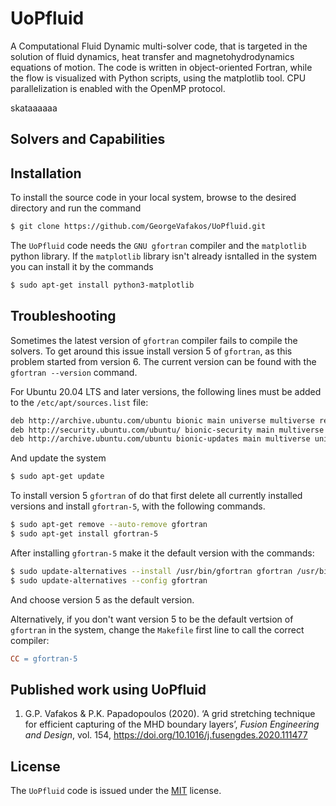 # UoPfluid

A Computational Fluid Dynamic multi-solver code, that is targeted in the solution of fluid dynamics, heat transfer and magnetohydrodynamics equations of motion. The code is written in object-oriented Fortran, while the flow is visualized with Python scripts, using the matplotlib tool. CPU parallelization is enabled with the OpenMP protocol.

skataaaaaa

## Solvers and Capabilities


## Installation

To install the source code in your local system, browse to the desired directory and run the command

```bash
$ git clone https://github.com/GeorgeVafakos/UoPfluid.git
```
The `UoPfluid` code needs the `GNU gfortran` compiler and the `matplotlib` python library. If the `matplotlib` library isn't already isntalled in the system you can install it by the commands

```bash
$ sudo apt-get install python3-matplotlib
```

## Troubleshooting

Sometimes the latest version of `gfortran` compiler fails to compile the solvers. To get around this issue install version 5 of `gfortran`, as this problem started from version 6. The current version can be found with the `gfortran --version` command.

For Ubuntu 20.04 LTS and later versions, the following lines must be added to the `/etc/apt/sources.list` file:

```bash
deb http://archive.ubuntu.com/ubuntu bionic main universe multiverse restricted
deb http://security.ubuntu.com/ubuntu/ bionic-security main multiverse universe restricted
deb http://archive.ubuntu.com/ubuntu bionic-updates main multiverse universe restricted
```

And update the system

```bash
$ sudo apt-get update
```

To install version 5 `gfortran` of do that first delete all currently installed versions and install `gfortran-5`, with the following commands.

```bash
$ sudo apt-get remove --auto-remove gfortran
$ sudo apt-get install gfortran-5
```

After installing `gfortran-5` make it the default version with the commands:

```bash
$ sudo update-alternatives --install /usr/bin/gfortran gfortran /usr/bin/gfortran-5 60
$ sudo update-alternatives --config gfortran
```
And choose version 5 as the default version. 

Alternatively, if you don't want version 5 to be the default vertsion of `gfortran` in the system, change the `Makefile` first line to call the correct compiler:

```Makefile
CC = gfortran-5
```

## Published work using UoPfluid

1. G.P. Vafakos & P.K. Papadopoulos (2020). ‘A grid stretching technique for efficient capturing of the MHD boundary layers’, *Fusion Engineering and Design*, vol. 154, https://doi.org/10.1016/j.fusengdes.2020.111477

## License

The `UoPfluid` code is issued under the [MIT](https://choosealicense.com/licenses/mit/) license. 
